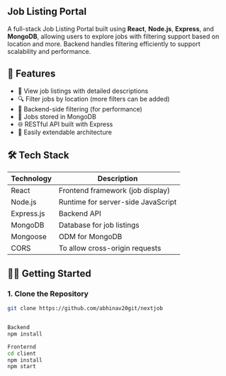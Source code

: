 ## Job Listing Portal

A full-stack Job Listing Portal built using **React**, **Node.js**, **Express**, and **MongoDB**, allowing users to explore jobs with filtering support based on location and more. Backend handles filtering efficiently to support scalability and performance.

## 🚀 Features

- 📄 View job listings with detailed descriptions
- 🔍 Filter jobs by location (more filters can be added)
- 🧠 Backend-side filtering (for performance)
- 💾 Jobs stored in MongoDB
- 🌐 RESTful API built with Express
- 🔧 Easily extendable architecture

## 🛠️ Tech Stack

| Technology   | Description                        |
|--------------|------------------------------------|
| React        | Frontend framework (job display)   |
| Node.js      | Runtime for server-side JavaScript |
| Express.js   | Backend API                        |
| MongoDB      | Database for job listings          |
| Mongoose     | ODM for MongoDB                    |
| CORS         | To allow cross-origin requests     |



## 🧑‍💻 Getting Started

### 1. Clone the Repository

```bash
git clone https://github.com/abhinav20git/nextjob


Backend
npm install

Fronternd
cd client
npm install
npm start


